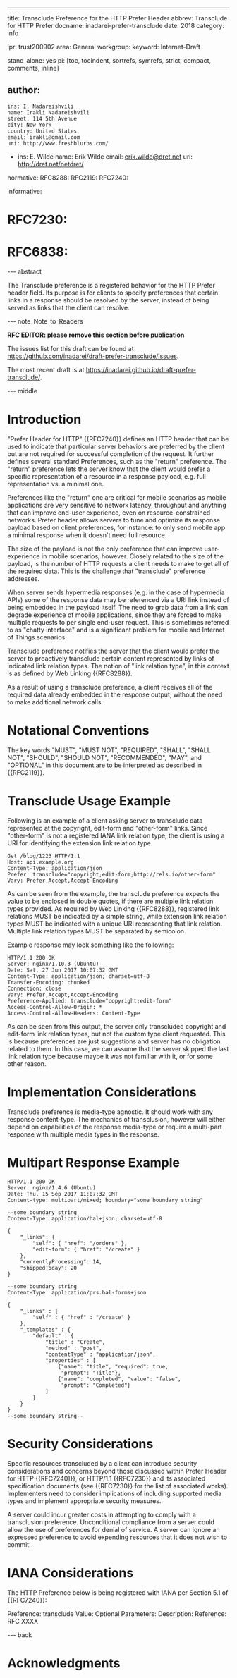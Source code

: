 ---
title: Transclude Preference for the HTTP Prefer Header
abbrev: Transclude for HTTP Prefer
docname: inadarei-prefer-transclude
date: 2018
category: info

ipr: trust200902
area: General
workgroup:
keyword: Internet-Draft

stand_alone: yes
pi: [toc, tocindent, sortrefs, symrefs, strict, compact, comments, inline]

author:
 -
    ins: I. Nadareishvili
    name: Irakli Nadareishvili
    street: 114 5th Avenue
    city: New York
    country: United States
    email: irakli@gmail.com
    uri: http://www.freshblurbs.com/
 -
    ins: E. Wilde
    name: Erik Wilde
    email: erik.wilde@dret.net
    uri: http://dret.net/netdret/

normative:
  RFC8288:
  RFC2119:
  RFC7240:

informative:
  # RFC7230:
  # RFC6838:

--- abstract

The Transclude preference is a registered behavior for the HTTP Prefer header 
field. Its purpose is for clients to specify preferences that certain links in 
a response should be resolved by the server, instead of being served as links 
that the client can resolve.

--- note_Note_to_Readers

**RFC EDITOR: please remove this section before publication**

The issues list for this draft can be found at <https://github.com/inadarei/draft-prefer-transclude/issues>.

The most recent draft is at <https://inadarei.github.io/draft-prefer-transclude/>.

--- middle

# Introduction

"Prefer Header for HTTP" {{RFC7240}} defines an HTTP header that can be used 
to indicate that particular server behaviors are preferred by the client but 
are not required for successful completion of the request. It further defines 
several standard Preferences, such as the "return" preference. The "return" 
preference lets the server know that the client would prefer a specific 
representation of a resource in a response payload, e.g. full representation 
vs. a minimal one.

Preferences like the "return" one are critical for mobile scenarios as mobile 
applications are very sensitive to network latency, throughput and anything 
that can improve end-user experience, even on resource-constrained networks. 
Prefer header allows servers to tune and optimize its response payload based 
on client preferences, for instance: to only send mobile app a minimal response 
when it doesn't need full resource.

The size of the payload is not the only preference that can improve 
user-experience in mobile scenarios, however. Closely related to the size of 
the payload, is the number of HTTP requests a client needs to make to get all 
of the required data. This is the challenge that "transclude" preference 
addresses.

When server sends hypermedia responses (e.g. in the case of hypermedia APIs) 
some of the response data may be referenced via a URI link instead of being 
embedded in the payload itself. The need to grab data from a link can degrade 
experience of mobile applications, since they are forced to make multiple 
requests to per single end-user request. This is sometimes referred to as 
"chatty interface" and is a significant problem for mobile and Internet of 
Things scenarios.

Transclude preference notifies the server that the client would prefer the
server to proactively transclude certain content represented by links of
indicated link relation types. The notion of "link relation type", in this
context is as defined by Web Linking {{RFC8288}}.

As a result of using a transclude preference, a client receives all of the
required data already embedded in the response output, without the need to make
additional network calls.

# Notational Conventions

The key words "MUST", "MUST NOT", "REQUIRED", "SHALL", "SHALL NOT", "SHOULD",
"SHOULD NOT", "RECOMMENDED", "MAY", and "OPTIONAL" in this document are to be
interpreted as described in {{RFC2119}}.

# Transclude Usage Example

Following is an example of a client asking server to transclude data represented 
at the copyright, edit-form and "other-form" links. Since "other-form" is not 
a registered IANA link relation type, the client is using a URI for identifying
the extension link relation type.

~~~
Get /blog/1223 HTTP/1.1
Host: api.example.org
Content-Type: application/json  
Prefer: transclude="copyright;edit-form;http://rels.io/other-form"
Vary: Prefer,Accept,Accept-Encoding
~~~

As can be seen from the example, the transclude preference expects the value 
to be enclosed in double quotes, if there are multiple link relation types 
provided. As required by Web Linking  {{RFC8288}}, registered link relations
MUST be indicated by a simple string, while extension link relation types MUST
be indicated with a unique URI representing that link relation. Multiple link
relation types MUST be separated by semicolon.

Example response may look something like the following:

~~~
HTTP/1.1 200 OK
Server: nginx/1.10.3 (Ubuntu)
Date: Sat, 27 Jun 2017 10:07:32 GMT
Content-Type: application/json; charset=utf-8
Transfer-Encoding: chunked
Connection: close
Vary: Prefer,Accept,Accept-Encoding
Preference-Applied: transclude="copyright;edit-form"
Access-Control-Allow-Origin: *
Access-Control-Allow-Headers: Content-Type
~~~

As can be seen from this output, the server only transcluded copyright and 
edit-form link relation types, but not the custom type client requested. This 
is because preferences are just suggestions and server has no obligation related 
to them. In this case, we can assume that the server skipped the last link 
relation type because maybe it was not familiar with it, or for some other 
reason.

# Implementation Considerations

Transclude preference is media-type agnostic. It should work with any response 
content-type. The mechanics of transclusion, however will either depend on 
capabilities of the response media-type or require a multi-part response with 
multiple media types in the response.

# Multipart Response Example

~~~
HTTP/1.1 200 OK
Server: nginx/1.4.6 (Ubuntu)
Date: Thu, 15 Sep 2017 11:07:32 GMT
Content-type: multipart/mixed; boundary="some boundary string"

--some boundary string
Content-Type: application/hal+json; charset=utf-8

{
    "_links": {
        "self": { "href": "/orders" },
        "edit-form": { "href": "/create" }
    },
    "currentlyProcessing": 14,
    "shippedToday": 20
}

--some boundary string
Content-Type: application/prs.hal-forms+json

{
    "_links" : {
        "self" : { "href" : "/create" }
    },
    "_templates" : {
        "default" : {
            "title" : "Create",
            "method" : "post",
            "contentType" : "application/json",
            "properties" : [
                {"name": "title", "required": true, 
                 "prompt": "Title"},
                {"name": "completed", "value": "false", 
                 "prompt": "Completed"}
            ]
        }
    }
}
--some boundary string--
~~~

# Security Considerations

Specific resources transcluded by a client can introduce security
considerations and concerns beyond those discussed within Prefer Header for 
HTTP {{RFC7240]}}, or HTTP/1.1 {{RFC7230}} and its associated specification 
documents (see {{RFC7230}} for the list of associated works). Implementers 
need to consider implications of including supported media types and implement
appropriate security measures.

A server could incur greater costs in attempting to comply with a
transclusion preference.  Unconditional compliance from a server could
allow the use of preferences for denial of service.  A server can
ignore an expressed preference to avoid expending resources that it
does not wish to commit.

# IANA Considerations

The HTTP Preference below is being registered with IANA per Section 5.1 of 
{{RFC7240}}:

Preference: transclude
Value:
Optional Parameters:
Description:
Reference: RFC XXXX

--- back

# Acknowledgments
